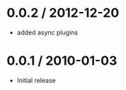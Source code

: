 
0.0.2 / 2012-12-20
==================

  * added async plugins

0.0.1 / 2010-01-03
==================

  * Initial release
